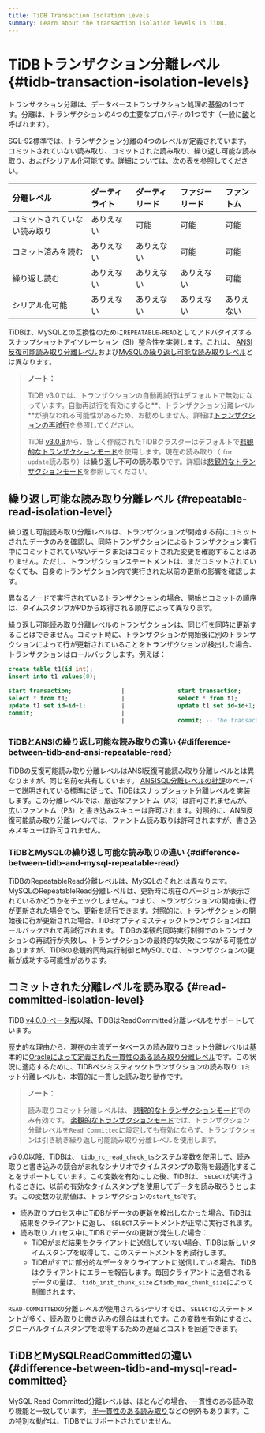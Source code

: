 ```yaml
---
title: TiDB Transaction Isolation Levels
summary: Learn about the transaction isolation levels in TiDB.
---
```


# TiDBトランザクション分離レベル {#tidb-transaction-isolation-levels}

トランザクション分離は、データベーストランザクション処理の基盤の1つです。分離は、トランザクションの4つの主要なプロパティの1つです（一般に[酸](/glossary.md#acid)と呼ばれます）。

SQL-92標準では、トランザクション分離の4つのレベルが定義されています。コミットされていない読み取り、コミットされた読み取り、繰り返し可能な読み取り、およびシリアル化可能です。詳細については、次の表を参照してください。

| 分離レベル          | ダーティライト | ダーティリード | ファジーリード | ファントム |
| :------------- | :------ | :------ | :------ | :---- |
| コミットされていない読み取り | ありえない   | 可能      | 可能      | 可能    |
| コミット済みを読む      | ありえない   | ありえない   | 可能      | 可能    |
| 繰り返し読む         | ありえない   | ありえない   | ありえない   | 可能    |
| シリアル化可能        | ありえない   | ありえない   | ありえない   | ありえない |

TiDBは、MySQLとの互換性のために`REPEATABLE-READ`としてアドバタイズするスナップショットアイソレーション（SI）整合性を実装します。これは、 [ANSI反復可能読み取り分離レベル](#difference-between-tidb-and-ansi-repeatable-read)および[MySQLの繰り返し可能な読み取りレベル](#difference-between-tidb-and-mysql-repeatable-read)とは異なります。

> **ノート：**
>
> TiDB v3.0では、トランザクションの自動再試行はデフォルトで無効になっています。自動再試行を有効にすると**、トランザクション分離レベル**が損なわれる可能性があるため、お勧めしません。詳細は[トランザクションの再試行](/optimistic-transaction.md#automatic-retry)を参照してください。
>
> TiDB [v3.0.8](/releases/release-3.0.8.md#tidb)から、新しく作成されたTiDBクラスターはデフォルトで[悲観的なトランザクションモード](/pessimistic-transaction.md)を使用します。現在の読み取り（ `for update`読み取り）は**繰り返し不可の読み取り**です。詳細は[悲観的なトランザクションモード](/pessimistic-transaction.md)を参照してください。

## 繰り返し可能な読み取り分離レベル {#repeatable-read-isolation-level}

繰り返し可能読み取り分離レベルは、トランザクションが開始する前にコミットされたデータのみを確認し、同時トランザクションによるトランザクション実行中にコミットされていないデータまたはコミットされた変更を確認することはありません。ただし、トランザクションステートメントは、まだコミットされていなくても、自身のトランザクション内で実行された以前の更新の影響を確認します。

異なるノードで実行されているトランザクションの場合、開始とコミットの順序は、タイムスタンプがPDから取得される順序によって異なります。

繰り返し可能読み取り分離レベルのトランザクションは、同じ行を同時に更新することはできません。コミット時に、トランザクションが開始後に別のトランザクションによって行が更新されていることをトランザクションが検出した場合、トランザクションはロールバックします。例えば：

```sql
create table t1(id int);
insert into t1 values(0);

start transaction;              |               start transaction;
select * from t1;               |               select * from t1;
update t1 set id=id+1;          |               update t1 set id=id+1; -- In pessimistic transactions, the `update` statement executed later waits for the lock until the transaction holding the lock commits or rolls back and releases the row lock.
commit;                         |
                                |               commit; -- The transaction commit fails and rolls back. Pessimistic transactions can commit successfully.
```

### TiDBとANSIの繰り返し可能な読み取りの違い {#difference-between-tidb-and-ansi-repeatable-read}

TiDBの反復可能読み取り分離レベルはANSI反復可能読み取り分離レベルとは異なりますが、同じ名前を共有しています。 [ANSISQL分離レベルの批評](https://www.microsoft.com/en-us/research/wp-content/uploads/2016/02/tr-95-51.pdf)のペーパーで説明されている標準に従って、TiDBはスナップショット分離レベルを実装します。この分離レベルでは、厳密なファントム（A3）は許可されませんが、広いファントム（P3）と書き込みスキューは許可されます。対照的に、ANSI反復可能読み取り分離レベルでは、ファントム読み取りは許可されますが、書き込みスキューは許可されません。

### TiDBとMySQLの繰り返し可能な読み取りの違い {#difference-between-tidb-and-mysql-repeatable-read}

TiDBのRepeatableRead分離レベルは、MySQLのそれとは異なります。 MySQLのRepeatableRead分離レベルは、更新時に現在のバージョンが表示されているかどうかをチェックしません。つまり、トランザクションの開始後に行が更新された場合でも、更新を続行できます。対照的に、トランザクションの開始後に行が更新された場合、TiDBオプティミスティックトランザクションはロールバックされて再試行されます。 TiDBの楽観的同時実行制御でのトランザクションの再試行が失敗し、トランザクションの最終的な失敗につながる可能性がありますが、TiDBの悲観的同時実行制御とMySQLでは、トランザクションの更新が成功する可能性があります。

## コミットされた分離レベルを読み取る {#read-committed-isolation-level}

TiDB [v4.0.0-ベータ版](/releases/release-4.0.0-beta.md#tidb)以降、TiDBはReadCommitted分離レベルをサポートしています。

歴史的な理由から、現在の主流データベースの読み取りコミット分離レベルは基本的に[Oracleによって定義された一貫性のある読み取り分離レベル](https://docs.oracle.com/cd/B19306_01/server.102/b14220/consist.htm)です。この状況に適応するために、TiDBペシミスティックトランザクションの読み取りコミット分離レベルも、本質的に一貫した読み取り動作です。

> **ノート：**
>
> 読み取りコミット分離レベルは、 [悲観的なトランザクションモード](/pessimistic-transaction.md)でのみ有効です。 [楽観的なトランザクションモード](/optimistic-transaction.md)では、トランザクション分離レベルを`Read Committed`に設定しても有効にならず、トランザクションは引き続き繰り返し可能読み取り分離レベルを使用します。

v6.0.0以降、TiDBは、 [`tidb_rc_read_check_ts`](/system-variables.md#tidb_rc_read_check_ts-new-in-v600)システム変数を使用して、読み取りと書き込みの競合がまれなシナリオでタイムスタンプの取得を最適化することをサポートしています。この変数を有効にした後、TiDBは、 `SELECT`が実行されるときに、以前の有効なタイムスタンプを使用してデータを読み取ろうとします。この変数の初期値は、トランザクションの`start_ts`です。

-   読み取りプロセス中にTiDBがデータの更新を検出しなかった場合、TiDBは結果をクライアントに返し、 `SELECT`ステートメントが正常に実行されます。
-   読み取りプロセス中にTiDBでデータの更新が発生した場合：
    -   TiDBがまだ結果をクライアントに送信していない場合、TiDBは新しいタイムスタンプを取得して、このステートメントを再試行します。
    -   TiDBがすでに部分的なデータをクライアントに送信している場合、TiDBはクライアントにエラーを報告します。毎回クライアントに送信されるデータの量は、 `tidb_init_chunk_size`と`tidb_max_chunk_size`によって制御されます。

`READ-COMMITTED`の分離レベルが使用されるシナリオでは、 `SELECT`のステートメントが多く、読み取りと書き込みの競合はまれです。この変数を有効にすると、グローバルタイムスタンプを取得するための遅延とコストを回避できます。

## TiDBとMySQLReadCommittedの違い {#difference-between-tidb-and-mysql-read-committed}

MySQL Read Committed分離レベルは、ほとんどの場合、一貫性のある読み取り機能と一致しています。 [半一貫性のある読み取り](https://dev.mysql.com/doc/refman/8.0/en/innodb-transaction-isolation-levels.html)などの例外もあります。この特別な動作は、TiDBではサポートされていません。
